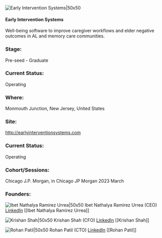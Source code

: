 

![Early Intervention Systems|50x50](http://apimg.techstars.com/sf/accounts/logo/Logo_0d72a65b79588f93a6eef4cbe.jpg)

#### Early Intervention Systems
Well-being software to improve caregiver workflows and elder negative outcomes in AL and memory care communities.

### Stage: 
Pre-seed - Graduate 

### Current Status: 
Operating

### Where:
Monmouth Junction, New Jersey, United States

### Site:
http://earlyinterventionsystems.com





### Current Status: 
Operating

### Cohort/Sessions: 
Chicago J.P. Morgan, in Chicago JP Morgan 2023 March

### Founders: 

![Ibet Nathalya Ramirez Urrea|50x50]() Ibet Nathalya Ramirez Urrea (CEO) [LinkedIn](https://linkedin.com/in/nathalya-ramirez-405068130) [[Ibet Nathalya Ramirez Urrea]]

![Krishan Shah|50x50]() Krishan Shah (CFO) [LinkedIn](https://linkedin.com/in/krishan-shah) [[Krishan Shah]]

![Rohan Patil|50x50]() Rohan Patil (CTO) [LinkedIn](https://linkedin.com/in/rohan-patil-297011187) [[Rohan Patil]]



